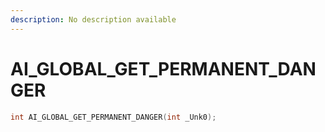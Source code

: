 ```yaml
---
description: No description available 
---
```


# AI_GLOBAL_GET_PERMANENT_DANGER

```cpp
int AI_GLOBAL_GET_PERMANENT_DANGER(int _Unk0);
```
